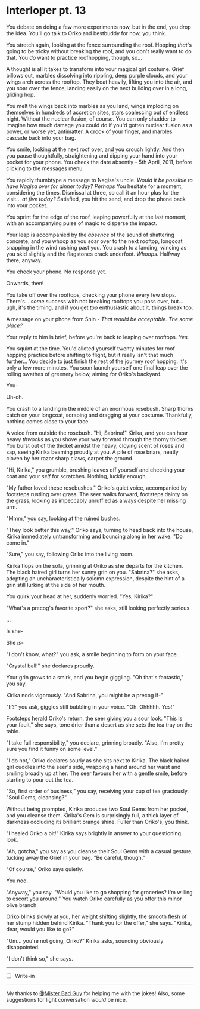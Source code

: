 # Interloper pt. 13

You debate on doing a few more experiments now, but in the end, you drop the idea. You'll go talk to Oriko and bestbuddy for now, you think.

You stretch again, looking at the fence surrounding the roof. Hopping *that*'s going to be tricky without breaking the roof, and you don't really want to do that. You *do* want to practice roofhopping, though, so...

A thought is all it takes to transform into your magical girl costume. Grief billows out, marbles dissolving into rippling, deep purple clouds, and your wings arch across the rooftop. They beat heavily, lifting you into the air, and you soar over the fence, landing easily on the next building over in a long, gliding hop.

You melt the wings back into marbles as you land, wings imploding on themselves in hundreds of accretion sites, stars coalescing out of endless night. Without the nuclear fusion, of course. You can only shudder to imagine how much damage you could do if you'd gotten nuclear fusion as a power, or worse yet, antimatter. A crook of your finger, and marbles cascade back into your bag.

You smile, looking at the next roof over, and you crouch lightly. And then you pause thoughtfully, straightening and dipping your hand into your pocket for your phone. You check the date absently - 5th April, 2011, before clicking to the messages menu.

You rapidly thumbtype a message to Nagisa's uncle. *Would it be possible to have Nagisa over for dinner today? Perhaps* You hesitate for a moment, considering the times. Dismissal at three, so call it an hour plus for the visit... *at five today?* Satisfied, you hit the send, and drop the phone back into your pocket.

You sprint for the edge of the roof, leaping powerfully at the last moment, with an accompanying pulse of magic to disperse the impact.

Your leap is accompanied by the *absence* of the sound of shattering concrete, and you whoop as you soar over to the next rooftop, longcoat snapping in the wind rushing past you. You crash to a landing, wincing as you skid slightly and the flagstones crack underfoot. *Whoops.* Halfway there, anyway.

You check your phone. No response yet.

Onwards, then!

You take off over the rooftops, checking your phone every few stops. There's... *some* success with not breaking rooftops you pass over, but... ugh, it's the timing, and if you get *too* enthusiastic about it, things break too.

A message on your phone from Shin - *That would be acceptable. The same place?*

Your reply to him is brief, before you're back to leaping over rooftops. *Yes.*

You squint at the time. You'd alloted yourself twenty minutes for roof hopping practice before shifting to flight, but it really isn't that much further... You decide to just finish the rest of the journey roof hopping. It's only a few more minutes. You soon launch yourself one final leap over the rolling swathes of greenery below, aiming for Oriko's backyard.

You-

Uh-oh.

You crash to a landing in the middle of an enormous rosebush. Sharp thorns catch on your longcoat, scraping and dragging at your costume. Thankfully, nothing comes close to your face.

A voice from outside the rosebush. "Hi, Sabrina!" Kirika, and you can hear heavy *thwocks* as you shove your way forward through the thorny thicket. You burst out of the thicket amidst the heavy, cloying scent of roses and sap, seeing Kirika beaming proudly at you. A pile of rose briars, neatly cloven by her razor sharp claws, carpet the ground.

"Hi, Kirika," you grumble, brushing leaves off yourself and checking your coat and your *self* for scratches. Nothing, luckily enough.

"My father loved these rosebushes." Oriko's quiet voice, accompanied by footsteps rustling over grass. The seer walks forward, footsteps dainty on the grass, looking as impeccably unruffled as always despite her missing arm.

"Mmm," you say, looking at the ruined bushes.

"They look better this way," Oriko says, turning to head back into the house, Kirika immediately untransforming and bouncing along in her wake. "Do come in."

"Sure," you say, following Oriko into the living room.

Kirika flops on the sofa, grinning at Oriko as she departs for the kitchen. The black haired girl turns her sunny grin on you. "Sabrina?" she asks, adopting an uncharacteristically solemn expression, despite the hint of a grin still lurking at the side of her mouth.

You quirk your head at her, suddenly worried. "Yes, Kirika?"

"What's a precog's favorite sport?" she asks, still looking perfectly serious.

...

Is she-

She *is*-

"I don't know, what?" you ask, a smile beginning to form on your face.

"Crystal ball!" she declares proudly.

Your grin grows to a smirk, and you begin giggling. "Oh that's fantastic," you say.

Kirika nods vigorously. "And Sabrina, you might be a precog if-"

"If?" you ask, giggles still bubbling in your voice. "Oh. Ohhhhh. Yes!"

Footsteps herald Oriko's return, the seer giving you a sour look. "This is your fault," she says, tone drier than a desert as she sets the tea tray on the table.

"I take full responsibility," you declare, grinning broadly. "Also, I'm pretty sure you find it funny on some level."

"I do not," Oriko declares sourly as she sits next to Kirika. The black haired girl cuddles into the seer's side, wrapping a hand around her waist and smiling broadly up at her. The seer favours her with a gentle smile, before starting to pour out the tea.

"So, first order of business," you say, receiving your cup of tea graciously. "Soul Gems, cleansing?"

Without being prompted, Kirika produces two Soul Gems from her pocket, and you cleanse them. Kirika's Gem is surprisingly full, a thick layer of darkness occluding its brilliant orange shine. Fuller than Oriko's, you think.

"I healed Oriko a bit!" Kirika says brightly in answer to your questioning look.

"Ah, gotcha," you say as you cleanse their Soul Gems with a casual gesture, tucking away the Grief in your bag. "Be careful, though."

"Of course," Oriko says quietly.

You nod.

"Anyway," you say. "Would you like to go shopping for groceries? I'm willing to escort you around." You watch Oriko carefully as you offer this minor olive branch.

Oriko blinks slowly at you, her weight shifting slightly, the smooth flesh of her stump hidden behind Kirika. "Thank you for the offer," she says. "Kirika, dear, would you like to go?"

"Um... you're not going, Oriko?" Kirika asks, sounding obviously disappointed.

"I don't think so," she says.

---

- [ ] Write-in

---

My thanks to [@Mister Bad Guy](https://forums.sufficientvelocity.com/members/72/) for helping me with the jokes! Also, some suggestions for light conversation *would* be nice.
